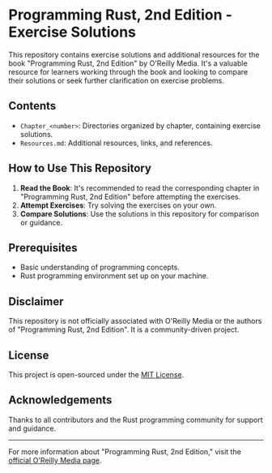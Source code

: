 # Programming Rust, 2nd Edition - Exercise Solutions

This repository contains exercise solutions and additional resources for the book "Programming Rust, 2nd Edition" by O'Reilly Media. It's a valuable resource for learners working through the book and looking to compare their solutions or seek further clarification on exercise problems.

## Contents
- `Chapter_<number>`: Directories organized by chapter, containing exercise solutions.
- `Resources.md`: Additional resources, links, and references.

## How to Use This Repository
1. **Read the Book**: It's recommended to read the corresponding chapter in "Programming Rust, 2nd Edition" before attempting the exercises.
2. **Attempt Exercises**: Try solving the exercises on your own.
3. **Compare Solutions**: Use the solutions in this repository for comparison or guidance.

## Prerequisites
- Basic understanding of programming concepts.
- Rust programming environment set up on your machine.

## Disclaimer
This repository is not officially associated with O'Reilly Media or the authors of "Programming Rust, 2nd Edition". It is a community-driven project.

## License
This project is open-sourced under the [MIT License](LICENSE).

## Acknowledgements
Thanks to all contributors and the Rust programming community for support and guidance.

---

For more information about "Programming Rust, 2nd Edition," visit the [official O'Reilly Media page](https://www.oreilly.com/).
